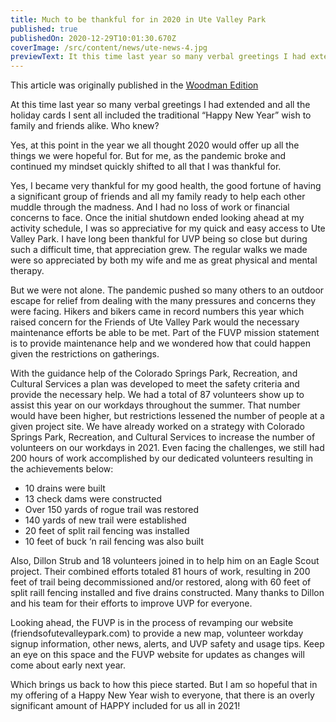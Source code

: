 ```yaml
---
title: Much to be thankful for in 2020 in Ute Valley Park
published: true
publishedOn: 2020-12-29T10:01:30.670Z
coverImage: /src/content/news/ute-news-4.jpg
previewText: It this time last year so many verbal greetings I had extended and all the holiday cards I sent all included the traditional “Happy New Year” wish to family and friends alike. Who knew?
---
```


This article was originally published in the [Woodman Edition](https://gazette.com/woodmenedition/much-to-be-thankful-for-in-2020-in-ute-valley-park-park-place/article_051821a6-4552-11eb-b956-836d79f36108.html)

At this time last year so many verbal greetings I had extended and all the holiday cards I sent all included the traditional “Happy New Year” wish to family and friends alike. Who knew?

Yes, at this point in the year we all thought 2020 would offer up all the things we were hopeful for. But for me, as the pandemic broke and continued my mindset quickly shifted to all that I was thankful for.

Yes, I became very thankful for my good health, the good fortune of having a significant group of friends and all my family ready to help each other muddle through the madness. And I had no loss of work or financial concerns to face. Once the initial shutdown ended looking ahead at my activity schedule, I was so appreciative for my quick and easy access to Ute Valley Park. I have long been thankful for UVP being so close but during such a difficult time, that appreciation grew. The regular walks we made were so appreciated by both my wife and me as great physical and mental therapy.

But we were not alone. The pandemic pushed so many others to an outdoor escape for relief from dealing with the many pressures and concerns they were facing. Hikers and bikers came in record numbers this year which raised concern for the Friends of Ute Valley Park would the necessary maintenance efforts be able to be met. Part of the FUVP mission statement is to provide maintenance help and we wondered how that could happen given the restrictions on gatherings.

With the guidance help of the Colorado Springs Park, Recreation, and Cultural Services a plan was developed to meet the safety criteria and provide the necessary help. We had a total of 87 volunteers show up to assist this year on our workdays throughout the summer. That number would have been higher, but restrictions lessened the number of people at a given project site. We have already worked on a strategy with Colorado Springs Park, Recreation, and Cultural Services to increase the number of volunteers on our workdays in 2021. Even facing the challenges, we still had 200 hours of work accomplished by our dedicated volunteers resulting in the achievements below:

- 10 drains were built
- 13 check dams were constructed
- Over 150 yards of rogue trail was restored
- 140 yards of new trail were established
- 20 feet of split rail fencing was installed
- 10 feet of buck ‘n rail fencing was also built

Also, Dillon Strub and 18 volunteers joined in to help him on an Eagle Scout project. Their combined efforts totaled 81 hours of work, resulting in 200 feet of trail being decommissioned and/or restored, along with 60 feet of split raill fencing installed and five drains constructed. Many thanks to Dillon and his team for their efforts to improve UVP for everyone.

Looking ahead, the FUVP is in the process of revamping our website (friendsofutevalleypark.com) to provide a new map, volunteer workday signup information, other news, alerts, and UVP safety and usage tips. Keep an eye on this space and the FUVP website for updates as changes will come about early next year.

Which brings us back to how this piece started. But I am so hopeful that in my offering of a Happy New Year wish to everyone, that there is an overly significant amount of HAPPY included for us all in 2021!
